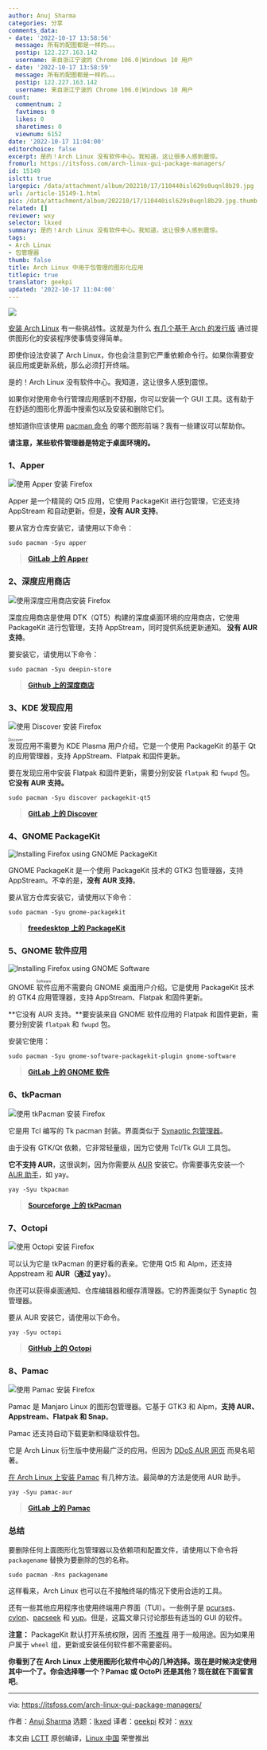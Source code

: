 ```yaml
---
author: Anuj Sharma
categories: 分享
comments_data:
- date: '2022-10-17 13:58:56'
  message: 所有的配图都是一样的。。。
  postip: 122.227.163.142
  username: 来自浙江宁波的 Chrome 106.0|Windows 10 用户
- date: '2022-10-17 13:58:59'
  message: 所有的配图都是一样的。。。
  postip: 122.227.163.142
  username: 来自浙江宁波的 Chrome 106.0|Windows 10 用户
count:
  commentnum: 2
  favtimes: 0
  likes: 0
  sharetimes: 0
  viewnum: 6152
date: '2022-10-17 11:04:00'
editorchoice: false
excerpt: 是的！Arch Linux 没有软件中心。我知道，这让很多人感到震惊。
fromurl: https://itsfoss.com/arch-linux-gui-package-managers/
id: 15149
islctt: true
largepic: /data/attachment/album/202210/17/110440isl629s0uqnl8b29.jpg
url: /article-15149-1.html
pic: /data/attachment/album/202210/17/110440isl629s0uqnl8b29.jpg.thumb.jpg
related: []
reviewer: wxy
selector: lkxed
summary: 是的！Arch Linux 没有软件中心。我知道，这让很多人感到震惊。
tags:
- Arch Linux
- 包管理器
thumb: false
title: Arch Linux 中用于包管理的图形化应用
titlepic: true
translator: geekpi
updated: '2022-10-17 11:04:00'
---
```


![](/data/attachment/album/202210/17/110440isl629s0uqnl8b29.jpg)


[安装 Arch Linux](https://itsfoss.com/install-arch-linux/) 有一些挑战性。这就是为什么 [有几个基于 Arch 的发行版](https://itsfoss.com/arch-based-linux-distros/) 通过提供图形化的安装程序使事情变得简单。


即使你设法安装了 Arch Linux，你也会注意到它严重依赖命令行。如果你需要安装应用或更新系统，那么必须打开终端。


是的！Arch Linux 没有软件中心。我知道，这让很多人感到震惊。


如果你对使用命令行管理应用感到不舒服，你可以安装一个 GUI 工具。这有助于在舒适的图形化界面中搜索包以及安装和删除它们。


想知道你应该使用 [pacman 命令](https://itsfoss.com/pacman-command/) 的哪个图形前端？我有一些建议可以帮助你。


**请注意，某些软件管理器是特定于桌面环境的。**


### 1、Apper


![使用 Apper 安装 Firefox](/data/attachment/album/202210/17/151733k7v9x728nrzl7778.png)


Apper 是一个精简的 Qt5 应用，它使用 PackageKit 进行包管理，它还支持 AppStream 和自动更新。但是，**没有 AUR 支持**。


要从官方仓库安装它，请使用以下命令：



```
sudo pacman -Syu apper

```


> 
> **[GitLab 上的 Apper](https://invent.kde.org/system/apper)**
> 
> 
> 


### 2、深度应用商店


![使用深度应用商店安装 Firefox](/data/attachment/album/202210/17/151734ch6si9l16s186rs6.png)


深度应用商店是使用 DTK（QT5）构建的深度桌面环境的应用商店，它使用 PackageKit 进行包管理，支持 AppStream，同时提供系统更新通知。 **没有 AUR 支持**。


要安装它，请使用以下命令：



```
sudo pacman -Syu deepin-store

```


> 
> **[Github 上的深度商店](https://github.com/dekzi/dde-store)**
> 
> 
> 


### 3、KDE 发现应用


![使用 Discover 安装 Firefox](/data/attachment/album/202210/17/151734ongu6frkk9gbugfh.png)


<ruby> 发现 <rt>  Discover </rt></ruby> 应用不需要为 KDE Plasma 用户介绍。它是一个使用 PackageKit 的基于 Qt 的应用管理器，支持 AppStream、Flatpak 和固件更新。


要在发现应用中安装 Flatpak 和固件更新，需要分别安装 `flatpak` 和 `fwupd` 包。**它没有 AUR 支持。**



```
sudo pacman -Syu discover packagekit-qt5

```


> 
> **[GitLab 上的 Discover](https://invent.kde.org/plasma/discover)**
> 
> 
> 


### 4、GNOME PackageKit


![Installing Firefox using GNOME PackageKit](/data/attachment/album/202210/17/151735oxw8b8qgg89958x9.png)


GNOME PackageKit 是一个使用 PackageKit 技术的 GTK3 包管理器，支持 AppStream。不幸的是，**没有 AUR 支持**。


要从官方仓库安装它，请使用以下命令：



```
sudo pacman -Syu gnome-packagekit

```


> 
> **[freedesktop 上的 PackageKit](https://freedesktop.org/software/PackageKit/index.html)**
> 
> 
> 


### 5、GNOME 软件应用


![Installing Firefox using GNOME Software](/data/attachment/album/202210/17/151736b3uczuoulo10pp34.png)


GNOME <ruby> 软件 <rt>  Software </rt></ruby> 应用不需要向 GNOME 桌面用户介绍。它是使用 PackageKit 技术的 GTK4 应用管理器，支持 AppStream、Flatpak 和固件更新。


**它没有 AUR 支持。**要安装来自 GNOME 软件应用的 Flatpak 和固件更新，需要分别安装 `flatpak` 和 `fwupd` 包。


安装它使用：



```
sudo pacman -Syu gnome-software-packagekit-plugin gnome-software

```


> 
> **[GitLab 上的 GNOME 软件](https://gitlab.gnome.org/GNOME/gnome-software)**
> 
> 
> 


### 6、tkPacman


![使用 tkPacman 安装 Firefox](/data/attachment/album/202210/17/151736zkb7dtblzhst9hpw.png)


它是用 Tcl 编写的 Tk pacman 封装。界面类似于 [Synaptic 包管理器](https://itsfoss.com/synaptic-package-manager/)。


由于没有 GTK/Qt 依赖，它非常轻量级，因为它使用 Tcl/Tk GUI 工具包。


**它不支持 AUR**，这很讽刺，因为你需要从 [AUR](https://itsfoss.com/aur-arch-linux/) 安装它。你需要事先安装一个 [AUR 助手](https://itsfoss.com/best-aur-helpers/)，如 yay。



```
yay -Syu tkpacman

```


> 
> **[Sourceforge 上的 tkPacman](https://sourceforge.net/projects/tkpacman)**
> 
> 
> 


### 7、Octopi


![使用 Octopi 安装 Firefox](/data/attachment/album/202210/17/151736fs8pbubff96wrb9w.png)


可以认为它是 tkPacman 的更好看的表亲。它使用 Qt5 和 Alpm，还支持 Appstream 和 **AUR（通过 yay）**。


你还可以获得桌面通知、仓库编辑器和缓存清理器。它的界面类似于 Synaptic 包管理器。


要从 AUR 安装它，请使用以下命令。



```
yay -Syu octopi

```


> 
> **[GitHub 上的 Octopi](https://github.com/aarnt/octopi)**
> 
> 
> 


### 8、Pamac


![使用 Pamac 安装 Firefox](/data/attachment/album/202210/17/151737nl1rl5v51u55wbld.png)


Pamac 是 Manjaro Linux 的图形包管理器。它基于 GTK3 和 Alpm，**支持 AUR、Appstream、Flatpak 和 Snap**。


Pamac 还支持自动下载更新和降级软件包。


它是 Arch Linux 衍生版中使用最广泛的应用。但因为 [DDoS AUR 网页](https://gitlab.manjaro.org/applications/pamac/-/issues/1017) 而臭名昭著。


[在 Arch Linux 上安装 Pamac](https://itsfoss.com/install-pamac-arch-linux/) 有几种方法。最简单的方法是使用 AUR 助手。



```
yay -Syu pamac-aur

```


> 
> **[GitLab 上的 Pamac](https://gitlab.manjaro.org/applications/pamac)**
> 
> 
> 


### 总结


要删除任何上面图形化包管理器以及依赖项和配置文件，请使用以下命令将 `packagename` 替换为要删除的包的名称。



```
sudo pacman -Rns packagename

```

这样看来，Arch Linux 也可以在不接触终端的情况下使用合适的工具。


还有一些其他应用程序也使用终端用户界面（TUI）。一些例子是 [pcurses](https://github.com/schuay/pcurses)、[cylon](https://github.com/gavinlyonsrepo/cylon)、[pacseek](https://github.com/moson-mo/pacseek) 和 [yup](https://github.com/ericm/yup)。但是，这篇文章只讨论那些有适当的 GUI 的软件。


**注意：** PackageKit 默认打开系统权限，因而 [不推荐](https://bugs.archlinux.org/task/50459) 用于一般用途。因为如果用户属于 `wheel` 组，更新或安装任何软件都不需要密码。


**你看到了在 Arch Linux 上使用图形化软件中心的几种选择。现在是时候决定使用其中一个了。你会选择哪一个？Pamac 或 OctoPi 还是其他？现在就在下面留言吧**。




---


via: <https://itsfoss.com/arch-linux-gui-package-managers/>


作者：[Anuj Sharma](https://itsfoss.com/author/anuj/) 选题：[lkxed](https://github.com/lkxed) 译者：[geekpi](https://github.com/geekpi) 校对：[wxy](https://github.com/wxy)


本文由 [LCTT](https://github.com/LCTT/TranslateProject) 原创编译，[Linux 中国](https://linux.cn/) 荣誉推出